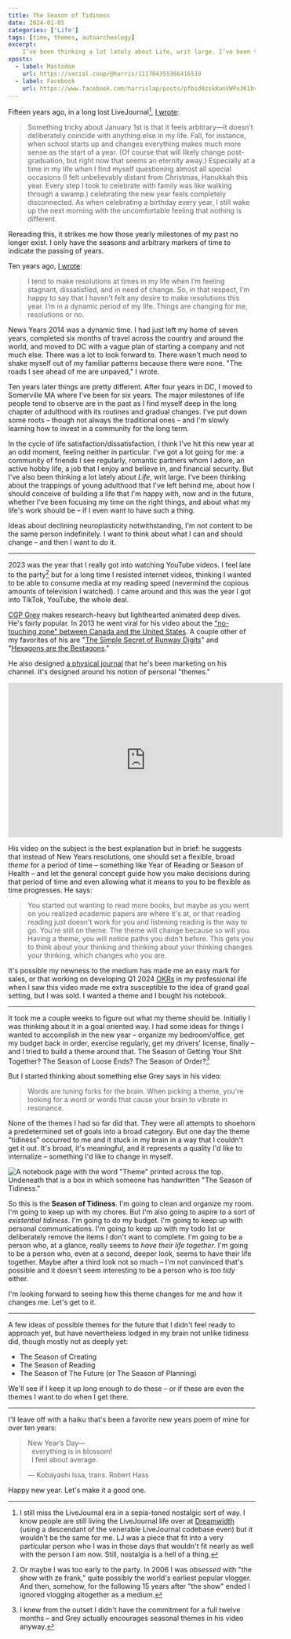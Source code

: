 ```yaml
---
title: The Season of Tidiness
date: 2024-01-05
categories: ['Life']
tags: [time, themes, autoarcheology]
excerpt:
    I’ve been thinking a lot lately about Life, writ large. I’ve been thinking about the trappings of young adulthood that I’ve left behind me, about how I should conceive of building a life that I’m happy with, now and in the future, whether I’ve been focusing my time on the right things, and about what my life’s work should be – if I even want to have such a thing.
xposts:
  - label: Mastodon
    url: https://social.coop/@harris/111704355366416519
  - label: Facebook
    url: https://www.facebook.com/harrislap/posts/pfbid0zskKanVWPx3K1bvXU2eu5CBrBMSi29BGmx6wgqm8NvmsCTiXk2MyYECWXPTgdzN9l
---
```


Fifteen years ago, in a long lost LiveJournal[^1], [I wrote](/2014/01/for-the-new-year/#old):

> Something tricky about January 1st is that it feels arbitrary—it doesn’t deliberately coincide with anything else in my life. Fall, for instance, when school starts up and changes everything makes much more sense as the start of a year. (Of course that will likely change post-graduation, but right now that seems an eternity away.) Especially at a time in my life when I find myself questioning almost all special occasions (I felt unbelievably distant from Christmas, Hanukkah this year. Every step I took to celebrate with family was like walking through a swamp.) celebrating the new year feels completely disconnected. As when celebrating a birthday every year, I still wake up the next morning with the uncomfortable feeling that nothing is different.

Rereading this, it strikes me how those yearly milestones of my past no longer exist. I only have the seasons and arbitrary markers of time to indicate the passing of years.

Ten years ago, [I wrote](/2014/01/for-the-new-year/):

> I tend to make resolutions at times in my life when I’m feeling stagnant, dissatisfied, and in need of change. So, in that respect, I’m happy to say that I haven’t felt any desire to make resolutions this year. I’m in a dynamic period of my life. Things are changing for me, resolutions or no.

News Years 2014 was a dynamic time. I had just left my home of seven years, completed six months of travel across the country and around the world, and moved to DC with a vague plan of starting a company and not much else. There was a lot to look forward to. There wasn't much need to shake myself out of my familiar patterns because there were none. "The roads I see ahead of me are unpaved," I wrote.

Ten years later things are pretty different. After four years in DC, I moved to Somerville MA where I've been for six years. The major milestones of life people tend to observe are in the past as I find myself deep in the long chapter of adulthood with its routines and gradual changes. I've put down some roots – though not always the traditional ones – and I'm slowly learning how to invest in a community for the long term.

In the cycle of life satisfaction/dissatisfaction, I think I've hit this new year at an odd moment, feeling neither in particular. I've got a lot going for me: a community of friends I see regularly, romantic partners whom I adore, an active hobby life, a job that I enjoy and believe in, and financial security. But I've also been thinking a lot lately about *Life*, writ large. I've been thinking about the trappings of young adulthood that I've left behind me, about how I should conceive of building a life that I'm happy with, now and in the future, whether I've been focusing my time on the right things, and about what my life's work should be – if I even want to have such a thing.

Ideas about declining neuroplasticity notwithstanding, I'm not content to be the same person indefinitely. I want to think about what I can and should change – and then I want to do it.

***

2023 was the year that I really got into watching YouTube videos. I feel late to the party[^2] but for a long time I resisted internet videos, thinking I wanted to be able to consume media at my reading speed (nevermind the copious amounts of television I watched). I came around and this was the year I got into TikTok, YouTube, the whole deal.

[CGP Grey](https://www.youtube.com/@CGPGrey) makes research-heavy but lighthearted animated deep dives. He's fairly popular. In 2013 he went viral for his video about the ["no-touching zone" between Canada and the United States](https://www.youtube.com/watch?v=qMkYlIA7mgw). A couple other of my favorites of his are "[The Simple Secret of Runway Digits](https://www.youtube.com/watch?v=qD6bPNZRRbQ)" and "[Hexagons are the Bestagons](https://www.youtube.com/watch?v=thOifuHs6eY)."

He also designed [a physical journal](https://www.themesystem.com/) that he's been marketing on his channel. It's designed around his notion of personal "themes."

<p><iframe width="560" height="315" src="https://www.youtube-nocookie.com/embed/NVGuFdX5guE?si=8w9q5_6UrC1I5udh" title="YouTube video player" frameborder="0" allow="accelerometer; autoplay; clipboard-write; encrypted-media; gyroscope; picture-in-picture; web-share" allowfullscreen></iframe></p>

His video on the subject is the best explanation but in brief: he suggests that instead of New Years resolutions, one should set a flexible, broad *theme* for a period of time – something like Year of Reading or Season of Health – and let the general concept guide how you make decisions during that period of time and even allowing what it means to you to be flexible as time progresses. He says:

> You started out wanting to read more books, but maybe as you went on you realized academic papers are where it's at, or that reading reading just doesn't work for you and listening reading is the way to go. You're still on theme. The theme will change because so will you. Having a theme, you will notice paths you didn't before. This gets you to think about your thinking and thinking about your thinking changes your thinking, which changes who you are.

It's possible my newness to the medium has made me an easy mark for sales, or that working on developing Q1 2024 [OKRs](https://en.wikipedia.org/wiki/Objectives_and_key_results) in my professional life when I saw this video made me extra susceptible to the idea of grand goal setting, but I was sold. I wanted a theme and I bought his notebook.

***

It took me a couple weeks to figure out what my theme should be. Initially I was thinking about it in a goal oriented way. I had some ideas for things I wanted to accomplish in the new year – organize my bedroom/office, get my budget back in order, exercise regularly, get my drivers' license, finally – and I tried to build a theme around that. The Season of Getting Your Shit Together? The Season of Loose Ends? The Season of Order?[^3]

But I started thinking about something else Grey says in his video:

> Words are tuning forks for the brain. When picking a theme, you're looking for a word or words that cause your brain to vibrate in resonance.

None of the themes I had so far did that. They were all attempts to shoehorn a predetermined set of goals into a broad category. But one day the theme "tidiness" occurred to me and it stuck in my brain in a way that I couldn't get it out. It's broad, it's meaningful, and it represents a quality I'd like to internalize – something I'd like to change in myself.

![A notebook page with the word "Theme" printed across the top. Undeneath that is a box in which someone has handwritten "The Season of Tidiness."](/media/season-of-tidiness/theme-page.jpg)

So this is the **Season of Tidiness**. I'm going to clean and organize my room. I'm going to keep up with my chores. But I'm also going to aspire to a sort of *existential tidiness*. I'm going to do my budget. I'm going to keep up with personal communications. I'm going to keep up with my todo list or deliberately remove the items I don't want to complete. I'm going to be a person who, at a glance, really seems to *have their life together*. I'm going to be a person who, even at a second, deeper look, seems to have their life together. Maybe after a third look not so much – I'm not convinced that's possible and it doesn't seem interesting to be a person who is *too tidy* either.

I'm looking forward to seeing how this theme changes for me and how it changes me. Let's get to it.

***

A few ideas of possible themes for the future that I didn't feel ready to approach yet, but have nevertheless lodged in my brain not unlike tidiness did, though mostly not as deeply yet:

* The Season of Creating
* The Season of Reading
* The Season of The Future (or The Season of Planning)

We'll see if I keep it up long enough to do these – or if these are even the themes I want to do when I get there.

***

I'll leave off with a haiku that's been a favorite new years poem of mine for over ten years:

> New Year’s Day—  
> &nbsp;&nbsp;everything is in blossom!  
> &nbsp;&nbsp;I feel about average.
>
> — Kobayashi Issa, trans. Robert Hass

Happy new year. Let's make it a good one.

[^1]: I still miss the LiveJournal era in a sepia-toned nostalgic sort of way. I know people are still living the LiveJournal life over at [Dreamwidth](https://www.dreamwidth.org/) (using a descendant of the venerable LiveJournal codebase even) but it wouldn't be the same for me. LJ was a piece that fit into a very particular person who I was in those days that wouldn't fit nearly as well with the person I am now. Still, nostalgia is a hell of a thing.
[^2]: Or maybe I was too early to the party. In 2006 I was *obsessed* with "the show with ze frank," quite possibly the world's earliest popular vlogger. And then, somehow, for the following 15 years after "the show" ended I ignored vlogging altogether as a medium.
[^3]: I knew from the outset I didn't have the commitment for a full twelve months – and Grey actually encourages seasonal themes in his video anyway.
